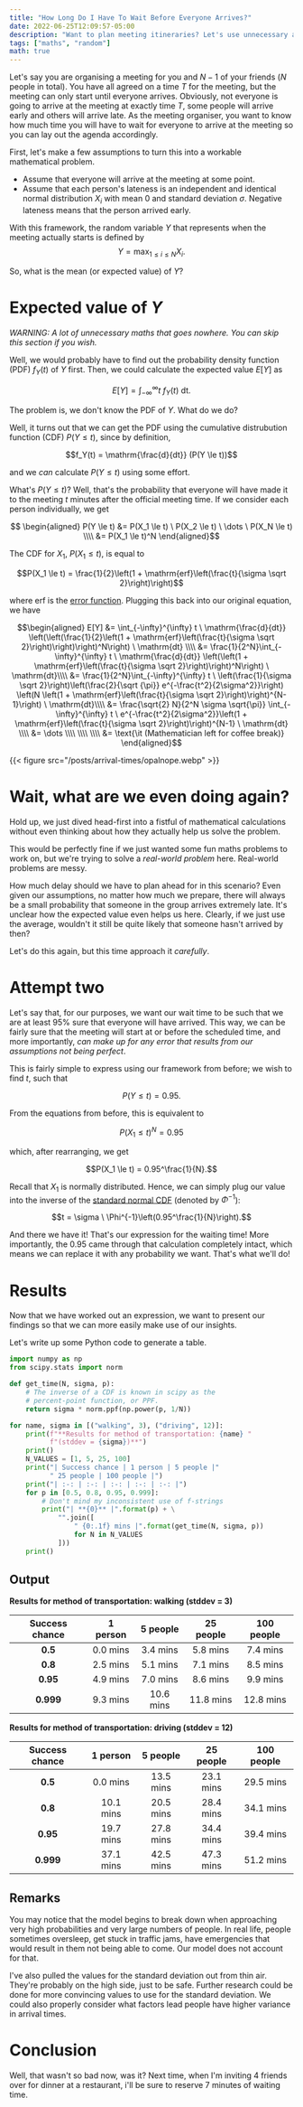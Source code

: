 ```yaml
---
title: "How Long Do I Have To Wait Before Everyone Arrives?"
date: 2022-06-25T12:09:57-05:00
description: "Want to plan meeting itineraries? Let's use unnecessary amounts of maths! Hmm... ...wait, what are we doing again?"
tags: ["maths", "random"]
math: true
---
```


Let's say you are organising a meeting for you and $N-1$ of your friends ($N$ people in total). You have all agreed on a time $T$ for the meeting, but the meeting can only start until everyone arrives. Obviously, not everyone is going to arrive at the meeting at exactly time $T$, some people will arrive early and others will arrive late. As the meeting organiser, you want to know how much time you will have to wait for everyone to arrive at the meeting so you can lay out the agenda accordingly.

First, let's make a few assumptions to turn this into a workable mathematical problem.
- Assume that everyone will arrive at the meeting at some point.
- Assume that each person's lateness is an independent and identical normal distribution $X_i$ with mean $0$ and standard deviation $\sigma$. Negative lateness means that the person arrived early.

With this framework, the random variable $Y$ that represents when the meeting actually starts is defined by
$$Y = \max_{1 \le i \le N} X_i.$$

So, what is the mean (or expected value) of $Y$?

# Expected value of $Y$

*WARNING: A lot of unnecessary maths that goes nowhere. You can skip this section if you wish.*

Well, we would probably have to find out the probability density function (PDF) $f_Y(t)$ of $Y$ first. Then, we could calculate the expected value $E[Y]$ as 

$$E[Y] = \int_{-\infty}^{\infty} t \ f_Y(t) \ \mathrm{dt}.$$

The problem is, we don't know the PDF of $Y$. What do we do?

Well, it turns out that we can get the PDF using the cumulative distrubution function (CDF) $P(Y \le t)$, since by definition,

$$f_Y(t) = \mathrm{\frac{d}{dt}} (P(Y \le t))$$

and we *can* calculate $P(Y \le t)$  using some effort.

What's $P(Y \le t)$? Well, that's the probability that everyone will have made it to the meeting $t$ minutes after the official meeting time. If we consider each person individually, we get

$$
\begin{aligned}
P(Y \le t) &= P(X_1 \le t) \ P(X_2 \le t) \ \dots \ P(X_N \le t) \\\\
&= P(X_1 \le t)^N
\end{aligned}$$

The CDF for $X_1$, $P(X_1 \le t)$, is equal to

$$P(X_1 \le t) = \frac{1}{2}\left(1 + \mathrm{erf}\left(\frac{t}{\sigma \sqrt 2}\right)\right)$$

where $\mathrm{erf}$ is the [error function](https://en.wikipedia.org/wiki/Error_function). Plugging this back into our original equation, we have

$$\begin{aligned}
E[Y] &= \int_{-\infty}^{\infty} t \ \mathrm{\frac{d}{dt}} \left(\left(\frac{1}{2}\left(1 + \mathrm{erf}\left(\frac{t}{\sigma \sqrt 2}\right)\right)\right)^N\right) \ \mathrm{dt} \\\\ 
&= \frac{1}{2^N}\int_{-\infty}^{\infty} t \ \mathrm{\frac{d}{dt}} \left(\left(1 + \mathrm{erf}\left(\frac{t}{\sigma \sqrt 2}\right)\right)^N\right) \ \mathrm{dt}\\\\
&= \frac{1}{2^N}\int_{-\infty}^{\infty} t \ \left(\frac{1}{\sigma \sqrt 2}\right)\left(\frac{2}{\sqrt {\pi}} e^{-\frac{t^2}{2\sigma^2}}\right) \left(N \left(1 + \mathrm{erf}\left(\frac{t}{\sigma \sqrt 2}\right)\right)^{N-1}\right) \ \mathrm{dt}\\\\
&= \frac{\sqrt{2} N}{2^N \sigma \sqrt{\pi}} \int_{-\infty}^{\infty} t \ e^{-\frac{t^2}{2\sigma^2}}\left(1 + \mathrm{erf}\left(\frac{t}{\sigma \sqrt 2}\right)\right)^{N-1} \ \mathrm{dt} \\\\
&= \dots \\\\
\\\\
\\\\
&= \text{\it (Mathematician left for coffee break)}
\end{aligned}$$

{{< figure src="/posts/arrival-times/opalnope.webp" >}}

# Wait, what are we even doing again?
Hold up, we just dived head-first into a fistful of mathematical calculations without even thinking about how they actually help us solve the problem.

This would be perfectly fine if we just wanted some fun maths problems to work on, but we're trying to solve a *real-world problem* here. Real-world problems are messy.

How much delay should we have to plan ahead for in this scenario? Even given our assumptions, no matter how much we prepare, there will always be a small probability that someone in the group arrives extremely late. It's unclear how the expected value even helps us here. Clearly, if we just use the average, wouldn't it still be quite likely that someone hasn't arrived by then?

Let's do this again, but this time approach it *carefully*.

# Attempt two

Let's say that, for our purposes, we want our wait time to be such that we are at least 95% sure that everyone will have arrived. This way, we can be fairly sure that the meeting will start at or before the scheduled time, and more importantly, *can make up for any error that results from our assumptions not being perfect*.

This is fairly simple to express using our framework from before; we wish to find $t$, such that

$$P(Y \le t) = 0.95.$$

From the equations from before, this is equivalent to

$$P(X_1 \le t)^N = 0.95$$

which, after rearranging, we get

$$P(X_1 \le t) = 0.95^\frac{1}{N}.$$

Recall that $X_1$ is normally distributed. Hence, we can simply plug our value into the inverse of the [standard normal CDF](https://en.wikipedia.org/wiki/Normal_distribution#Cumulative_distribution_functions) (denoted by $\Phi^{-1}$):

$$t = \sigma \ \Phi^{-1}\left(0.95^\frac{1}{N}\right).$$

And there we have it! That's our expression for the waiting time! More importantly, the 0.95 came through that calculation completely intact, which means we can replace it with any probability we want. That's what we'll do!

# Results
Now that we have worked out an expression, we want to present our findings so that we can more easily make use of our insights.

Let's write up some Python code to generate a table.
```py
import numpy as np
from scipy.stats import norm

def get_time(N, sigma, p):
    # The inverse of a CDF is known in scipy as the
    # percent-point function, or PPF.
    return sigma * norm.ppf(np.power(p, 1/N))

for name, sigma in [("walking", 3), ("driving", 12)]:
    print(f"**Results for method of transportation: {name} "
          f"(stddev = {sigma})**")
    print()
    N_VALUES = [1, 5, 25, 100]
    print("| Success chance | 1 person | 5 people |"
          " 25 people | 100 people |")
    print("| :-: | :-: | :-: | :-: | :-: |")
    for p in [0.5, 0.8, 0.95, 0.999]:
        # Don't mind my inconsistent use of f-strings
        print("| **{0}** |".format(p) + \
            "".join([
                " {0:.1f} mins |".format(get_time(N, sigma, p)) 
                for N in N_VALUES
            ]))
    print()
```

## Output
**Results for method of transportation: walking (stddev = 3)**

| Success chance | 1 person | 5 people | 25 people | 100 people |
| :-: | :-: | :-: | :-: | :-: |
| **0.5** | 0.0 mins | 3.4 mins | 5.8 mins | 7.4 mins |
| **0.8** | 2.5 mins | 5.1 mins | 7.1 mins | 8.5 mins |
| **0.95** | 4.9 mins | 7.0 mins | 8.6 mins | 9.9 mins |
| **0.999** | 9.3 mins | 10.6 mins | 11.8 mins | 12.8 mins |

**Results for method of transportation: driving (stddev = 12)**

| Success chance | 1 person | 5 people | 25 people | 100 people |
| :-: | :-: | :-: | :-: | :-: |
| **0.5** | 0.0 mins | 13.5 mins | 23.1 mins | 29.5 mins |
| **0.8** | 10.1 mins | 20.5 mins | 28.4 mins | 34.1 mins |
| **0.95** | 19.7 mins | 27.8 mins | 34.4 mins | 39.4 mins |
| **0.999** | 37.1 mins | 42.5 mins | 47.3 mins | 51.2 mins |

## Remarks
You may notice that the model begins to break down when approaching very high probabilities and very large numbers of people. In real life, people sometimes oversleep, get stuck in traffic jams, have emergencies that would result in them not being able to come. Our model does not account for that.

I've also pulled the values for the standard deviation out from thin air. They're probably on the high side, just to be safe. Further research could be done for more convincing values to use for the standard deviation. We could also properly consider what factors lead people have higher variance in arrival times.

# Conclusion
Well, that wasn't so bad now, was it? Next time, when I'm inviting 4 friends over for dinner at a restaurant, i'll be sure to reserve 7 minutes of waiting time.